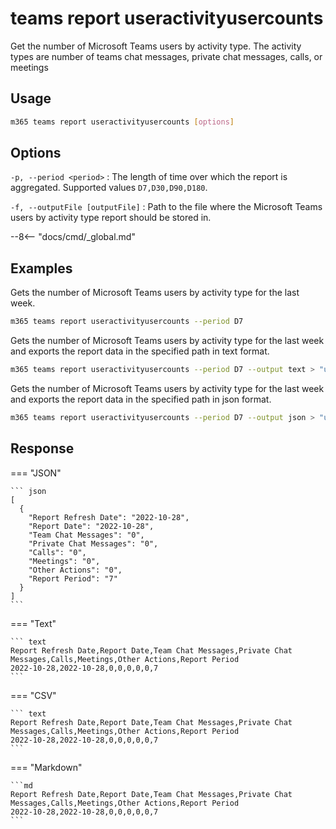 # teams report useractivityusercounts

Get the number of Microsoft Teams users by activity type. The activity types are number of teams chat messages, private chat messages, calls, or meetings

## Usage

```sh
m365 teams report useractivityusercounts [options]
```

## Options

`-p, --period <period>`
: The length of time over which the report is aggregated. Supported values `D7,D30,D90,D180`.

`-f, --outputFile [outputFile]`
: Path to the file where the Microsoft Teams users by activity type report should be stored in.

--8<-- "docs/cmd/_global.md"

## Examples

Gets the number of Microsoft Teams users by activity type for the last week.

```sh
m365 teams report useractivityusercounts --period D7
```

Gets the number of Microsoft Teams users by activity type for the last week and exports the report data in the specified path in text format.

```sh
m365 teams report useractivityusercounts --period D7 --output text > "useractivityusercounts.txt"
```

Gets the number of Microsoft Teams users by activity type for the last week and exports the report data in the specified path in json format.

```sh
m365 teams report useractivityusercounts --period D7 --output json > "useractivityusercounts.json"
```

## Response

=== "JSON"

    ``` json
    [
      {
        "Report Refresh Date": "2022-10-28",
        "Report Date": "2022-10-28",
        "Team Chat Messages": "0",
        "Private Chat Messages": "0",
        "Calls": "0",
        "Meetings": "0",
        "Other Actions": "0",
        "Report Period": "7"
      }
    ]
    ```

=== "Text"

    ``` text
    Report Refresh Date,Report Date,Team Chat Messages,Private Chat Messages,Calls,Meetings,Other Actions,Report Period
    2022-10-28,2022-10-28,0,0,0,0,0,7
    ```

=== "CSV"

    ``` text
    Report Refresh Date,Report Date,Team Chat Messages,Private Chat Messages,Calls,Meetings,Other Actions,Report Period
    2022-10-28,2022-10-28,0,0,0,0,0,7
    ```

=== "Markdown"

    ```md
    Report Refresh Date,Report Date,Team Chat Messages,Private Chat Messages,Calls,Meetings,Other Actions,Report Period
    2022-10-28,2022-10-28,0,0,0,0,0,7
    ```
